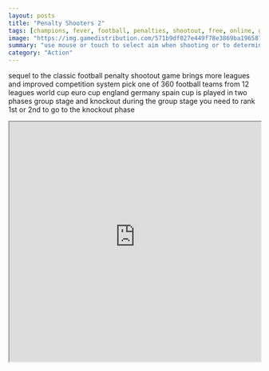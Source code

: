 ```yaml
---
layout: posts
title: "Penalty Shooters 2"
tags: [champions, fever, football, penalties, shootout, free, online, games, oyna, game, free, games, play, play, games]
image: "https://img.gamedistribution.com/571b9df027e449f78e3869ba19658754.jpg"
summary: "use mouse or touch to select aim when shooting or to determine where your goalkeeper will dive when defending  free online games oyna game free games play play games"
category: "Action"
---
```


sequel to the classic football penalty shootout game brings more leagues and improved competition system pick one of 360 football teams from 12 leagues world cup euro cup england germany spain cup is played in two phases group stage and knockout during the group stage you need to rank 1st or 2nd to go to the knockout phase

<iframe width="100%" height="480px;" src="https://html5.gamedistribution.com/571b9df027e449f78e3869ba19658754/"></iframe>
